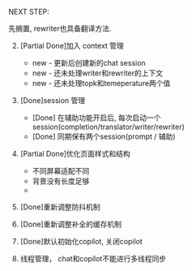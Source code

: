 NEXT STEP:
<!-- 1. 加入Translator - 补全模式  --> 先搁置, rewriter也具备翻译方法.
2. [Partial Done]加入 context 管理
    * new - 更新后创建新的chat session
    * new - 还未处理writer和rewriter的上下文
    * new - 还未处理topk和temeperature两个值

3. [Done]session 管理
    * [Done] 在辅助功能开启后, 每次启动一个session(completion/translator/writer/rewriter)
    * [Done] 同期保有两个session(prompt / 辅助)
4. [Partial Done]优化页面样式和结构
    * 不同屏幕适配不同
    * 背景没有长度足够
    *
5. [Done]重新调整防抖机制
6. [Done]重新调整补全的缓存机制
7. [Done]默认初始化copilot, 关闭copilot
8. 线程管理， chat和copilot不能进行多线程同步
